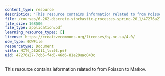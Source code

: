 ```yaml
---
content_type: resource
description: 'This resource contains information related to from Poisson to Markov. '
file: /courses/6-262-discrete-stochastic-processes-spring-2011/47276a277cb5f4d346d681e29aac043c_MIT6_262S11_lec06.pdf
file_size: 168506
file_type: application/pdf
learning_resource_types: []
license: https://creativecommons.org/licenses/by-nc-sa/4.0/
ocw_type: OCWFile
resourcetype: Document
title: MIT6_262S11_lec06.pdf
uid: 47276a27-7cb5-f4d3-46d6-81e29aac043c
---
```

This resource contains information related to from Poisson to Markov. 